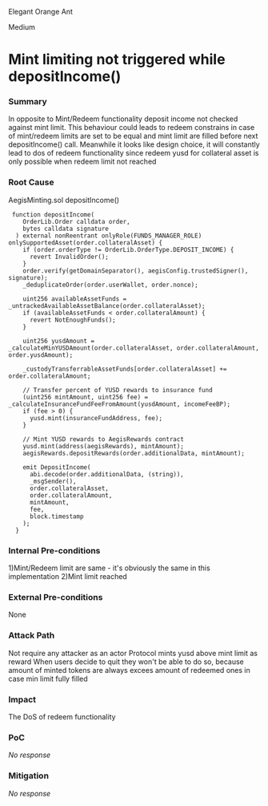 Elegant Orange Ant

Medium

# Mint limiting not triggered while depositIncome()

### Summary

In opposite to Mint/Redeem functionality deposit income not checked against mint limit. This behaviour could leads to redeem constrains in case of mint/redeem limits are set to be equal and mint limit are filled before next depositIncome() call. 
Meanwhile it looks like design choice, it will constantly lead to dos of redeem functionality since redeem yusd for collateral asset is only possible when redeem limit not reached 

### Root Cause

AegisMinting.sol depositIncome()
```solidity
 function depositIncome(
    OrderLib.Order calldata order,
    bytes calldata signature
  ) external nonReentrant onlyRole(FUNDS_MANAGER_ROLE) onlySupportedAsset(order.collateralAsset) {
    if (order.orderType != OrderLib.OrderType.DEPOSIT_INCOME) {
      revert InvalidOrder();
    }
    order.verify(getDomainSeparator(), aegisConfig.trustedSigner(), signature);
    _deduplicateOrder(order.userWallet, order.nonce); 

    uint256 availableAssetFunds = _untrackedAvailableAssetBalance(order.collateralAsset);
    if (availableAssetFunds < order.collateralAmount) {
      revert NotEnoughFunds();
    }

    uint256 yusdAmount = _calculateMinYUSDAmount(order.collateralAsset, order.collateralAmount, order.yusdAmount);

    _custodyTransferrableAssetFunds[order.collateralAsset] += order.collateralAmount;

    // Transfer percent of YUSD rewards to insurance fund
    (uint256 mintAmount, uint256 fee) = _calculateInsuranceFundFeeFromAmount(yusdAmount, incomeFeeBP);
    if (fee > 0) {
      yusd.mint(insuranceFundAddress, fee);
    }

    // Mint YUSD rewards to AegisRewards contract
    yusd.mint(address(aegisRewards), mintAmount);
    aegisRewards.depositRewards(order.additionalData, mintAmount);

    emit DepositIncome(
      abi.decode(order.additionalData, (string)),
      _msgSender(),
      order.collateralAsset,
      order.collateralAmount,
      mintAmount,
      fee,
      block.timestamp
    );
  }
```

### Internal Pre-conditions

1)Mint/Redeem limit are same - it's obviously the same in this implementation
2)Mint limit reached

### External Pre-conditions

None

### Attack Path

Not require any attacker as an actor
Protocol mints yusd above mint limit as reward
When users decide to quit they won't be able to do so, because amount of minted tokens are always excees amount of redeemed ones in case min limit fully filled

### Impact

The DoS of redeem functionality

### PoC

_No response_

### Mitigation

_No response_